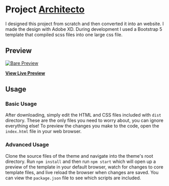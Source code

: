 # Project [Architecto](!http://architecto.bartarentze.nl)

I designed this project from scratch and then converted it into an website. I made the design with Adobe XD. During development I used a Bootstrap 5 template that compiled scss files into one large css file.

## Preview

[![Bare Preview](https://bartarentze.nl/assets/img/projecten/architecto.png)](https://startbootstrap.github.io/startbootstrap-bare/)

**[View Live Preview](!http://architecto.bartarentze.nl)**

## Usage

### Basic Usage

After downloading, simply edit the HTML and CSS files included with `dist` directory. These are the only files you need to worry about, you can ignore everything else! To preview the changes you make to the code, open the `index.html` file in your web browser.

### Advanced Usage

Clone the source files of the theme and navigate into the theme's root directory. Run `npm install` and then run `npm start` which will open up a preview of the template in your default browser, watch for changes to core template files, and live reload the browser when changes are saved. You can view the `package.json` file to see which scripts are included.

